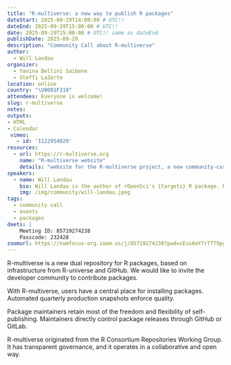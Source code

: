```yaml
---
title: "R-multiverse: a new way to publish R packages"
dateStart: 2025-09-29T14:00:00 # UTC!!
dateEnd: 2025-09-29T15:00:00 # UTC!!
date: 2025-09-29T15:00:00 # UTC!! same as dateEnd
publishDate: 2025-09-29
description: "Community Call about R-multiverse"
author:
  - Will Landau 
organizer: 
  - Yanina Bellini Saibene
  - Steffi LaZerte
location: online
country: "\U0001F310"
attendees: Everyone is welcome!
slug: r-multiverse
notes: 
outputs:
- HTML
- Calendar 
 vimeo: 
   - id: '1122954029' 
resources:
  - url: https://r-multiverse.org
    name: "R-multiverse website"
    details: "website for the R-multiverse project, a new community-curated dual publishing platform for R packages"
speakers:  
  - name: Will Landau
    bio: Will Landau is the author of rOpenSci's {targets} R package. He earned his PhD in Statistics from Iowa State University in 2016, and he now works at Eli Lilly and Company, where he develops methods and software for clinical statisticians.
    img: /img/community/will-landau.jpeg
tags:
  - community call
  - events
  - packages
deets: |
    Meeting ID: 85719274238
    Passcode: 232428
zoomurl: https://numfocus-org.zoom.us/j/85719274238?pwd=cEusAoY7rTfT9pgusO2grr73bZRa4V.1
---
```


R-multiverse is a new dual repository for R packages, based on infrastructure from R-universe and GitHub.
We would like to invite the developer community to contribute packages.

With R-multiverse, users have a central place for installing packages.
Automated quarterly production snapshots enforce quality.

Package maintainers retain most of the freedom and flexibility of self-publishing.
Maintainers directly control package releases through GitHub or GitLab.


R-multiverse originated from the R Consortium Repositories Working Group.
It has transparent governance, and it operates in a collaborative and open way.
